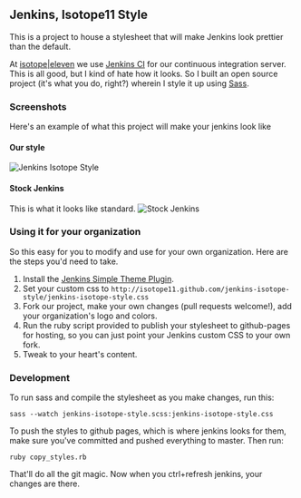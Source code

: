 ## Jenkins, Isotope11 Style
This is a project to house a stylesheet that will make Jenkins look prettier
than the default.

At [isotope|eleven][isotope] we use [Jenkins CI][jenkins] for our continuous
integration server.  This is all good, but I kind of hate how it looks.  So I
built an open source project (it's what you do, right?) wherein I style it up
using [Sass][sass].

### Screenshots
Here's an example of what this project will make your jenkins look like

#### Our style
![Jenkins Isotope Style](https://raw.github.com/isotope11/jenkins-isotope-style/master/doc/jenkins_isotope_style.png)

#### Stock Jenkins
This is what it looks like standard.
![Stock Jenkins](https://raw.github.com/isotope11/Jenkins-isotope-style/master/doc/jenkins_stock.png)

### Using it for your organization
So this easy for you to modify and use for your own organization.  Here are the
steps you'd need to take.

1. Install the [Jenkins Simple Theme Plugin][simple_theme].
2. Set your custom css to `http://isotope11.github.com/jenkins-isotope-style/jenkins-isotope-style.css`
3. Fork our project, make your own changes (pull requests welcome!), add your
organization's logo and colors.
4. Run the ruby script provided to publish your stylesheet to github-pages for
hosting, so you can just point your Jenkins custom CSS to your own fork.
5. Tweak to your heart's content.

### Development
To run sass and compile the stylesheet as you make changes, run this:

    sass --watch jenkins-isotope-style.scss:jenkins-isotope-style.css

To push the styles to github pages, which is where jenkins looks for them, make
sure you've committed and pushed everything to master.  Then run:

    ruby copy_styles.rb

That'll do all the git magic.  Now when you ctrl+refresh jenkins, your changes
are there.

[isotope]: http://www.isotope11.com
[jenkins]: http://www.jenkins-ci.org
[sass]: http://sass-lang.com/
[simple_theme]: https://wiki.jenkins-ci.org/display/JENKINS/Simple+Theme+Plugin
